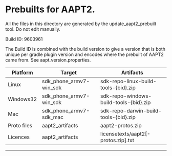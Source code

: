# Prebuilts for AAPT2.

All the files in this directory are generated by the update_aapt2_prebuilt tool.
Do not edit manually.

Build ID: 9603961

The Build ID is combined with the build version to give a version that is both
unique per gradle plugin version and encodes where the prebuilt of AAPT2 came
from. See aapt_version.properties.

 |  Platform   |          Target          |                Artifacts
 | ----------  | ------------------------ | --------------------------------------- |
 | Linux       | sdk_phone_armv7-win_sdk  | sdk-repo-linux-build-tools-{bid}.zip    |
 | Windows32   | sdk_phone_armv7-win_sdk  | sdk-repo-windows-build-tools-{bid}.zip  |
 | Mac         | sdk_phone_armv7-sdk_mac  | sdk-repo-darwin-build-tools-{bid}.zip   |
 | Proto files | aapt2_artifacts          | aapt2-protos.zip                        |
 | Licences    | aapt2_artifacts          | licensetexts/aapt2[-protos.zip].txt     |
 -----------------------------------------------------------------------------------


